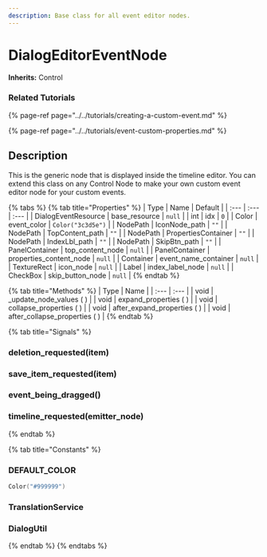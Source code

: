 ```yaml
---
description: Base class for all event editor nodes.
---
```


# DialogEditorEventNode

**Inherits:** Control

### Related Tutorials

{% page-ref page="../../tutorials/creating-a-custom-event.md" %}

{% page-ref page="../../tutorials/event-custom-properties.md" %}

## Description

This is the generic node that is displayed inside the timeline editor. You can extend this class on any Control Node to make your own custom event editor node for your custom events.

{% tabs %}
{% tab title="Properties" %}
| Type | Name | Default |
| :--- | :--- | :--- |
| DialogEventResource | base\_resource | `null` |
| int | idx | `0` |
| Color | event\_color | `Color("3c3d5e")` |
| NodePath | IconNode\_path | `""` |
| NodePath | TopContent\_path | `""` |
| NodePath | PropertiesContainer | `""` |
| NodePath | IndexLbl\_path | `""` |
| NodePath | SkipBtn\_path | `""` |
| PanelContainer | top\_content\_node | `null` |
| PanelContainer | properties\_content\_node | `null` |
| Container | event\_name\_container | `null` |
| TextureRect | icon\_node | `null` |
| Label | index\_label\_node | `null` |
| CheckBox | skip\_button\_node | `null` |
{% endtab %}

{% tab title="Methods" %}
| Type | Name |
| :--- | :--- |
| void | \_update\_node\_values \( \) |
| void | expand\_properties \( \) |
| void | collapse\_properties \( \) |
| void | after\_expand\_properties \( \) |
| void | after\_collapse\_properties \( \) |
{% endtab %}

{% tab title="Signals" %}
### deletion\_requested\(item\)

### save\_item\_requested\(item\)

### event\_being\_dragged\(\)

### timeline\_requested\(emitter\_node\)
{% endtab %}

{% tab title="Constants" %}
### DEFAULT\_COLOR

```swift
Color("#999999")
```

### TranslationService

### DialogUtil
{% endtab %}
{% endtabs %}

